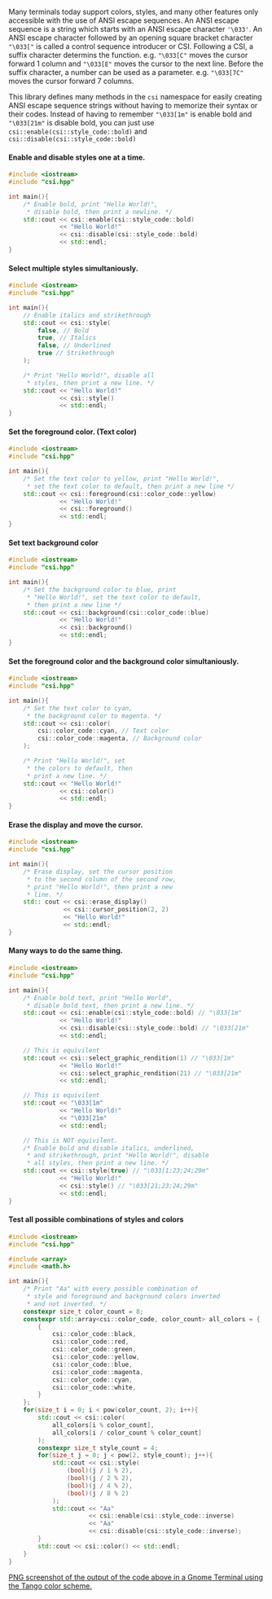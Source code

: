 Many terminals today support colors, styles, and many other features only accessible with the use of ANSI escape sequences. An ANSI escape sequence is a string which starts with an ANSI escape character `'\033'`. An ANSI escape character followed by an opening square bracket character `"\033["` is called a control sequence introducer or CSI. Following a CSI, a suffix character determins the function. e.g. `"\033[C"` moves the cursor forward 1 column and `"\033[E"` moves the cursor to the next line. Before the suffix character, a number can be used as a parameter. e.g. `"\033[7C"` moves the cursor forward 7 columns.

This library defines many methods in the `csi` namespace for easily creating ANSI escape sequence strings without having to memorize their syntax or their codes. Instead of having to remember `"\033[1m"` is enable bold and `"\033[21m"` is disable bold, you can just use `csi::enable(csi::style_code::bold)` and `csi::disable(csi::style_code::bold)`

#### Enable and disable styles one at a time.
```cpp
#include <iostream>
#include "csi.hpp"

int main(){
	/* Enable bold, print "Hello World!",
	 * disable bold, then print a newline. */
	std::cout << csi::enable(csi::style_code::bold)
	          << "Hello World!"
	          << csi::disable(csi::style_code::bold)
	          << std::endl;
}
```

#### Select multiple styles simultaniously.
```cpp
#include <iostream>
#include "csi.hpp"

int main(){
	// Enable italics and strikethrough
	std::cout << csi::style(
		false, // Bold
		true, // Italics
		false, // Underlined
		true // Strikethrough
	);

	/* Print "Hello World!", disable all
	 * styles, then print a new line. */
	std::cout << "Hello World!"
	          << csi::style()
	          << std::endl;
}
```

#### Set the foreground color. (Text color)
```cpp
#include <iostream>
#include "csi.hpp"

int main(){
	/* Set the text color to yellow, print "Hello World!",
	 * set the text color to default, then print a new line */
	std::cout << csi::foreground(csi::color_code::yellow)
	          << "Hello World!"
	          << csi::foreground()
	          << std::endl;
}
```

#### Set text background color
```cpp
#include <iostream>
#include "csi.hpp"

int main(){
	/* Set the background color to blue, print
	 * "Hello World!", set the text color to default,
	 * then print a new line */
	std::cout << csi::background(csi::color_code::blue)
	          << "Hello World!"
	          << csi::background()
	          << std::endl;
}
```

#### Set the foreground color and the background color simultaniously.
```cpp
#include <iostream>
#include "csi.hpp"

int main(){
	/* Set the text color to cyan,
	 * the background color to magenta. */
	std::cout << csi::color(
		csi::color_code::cyan, // Text color
		csi::color_code::magenta, // Background color
	);

	/* Print "Hello World!", set
	 * the colors to default, then
	 * print a new line. */
	std::cout << "Hello World!"
	          << csi::color()
	          << std::endl;
}
```

#### Erase the display and move the cursor.
```cpp
#include <iostream>
#include "csi.hpp"

int main(){
	/* Erase display, set the cursor position
	 * to the second column of the second row,
	 * print "Hello World!", then print a new
	 * line. */
	std:: cout << csi::erase_display()
	           << csi::cursor_position(2, 2)
	           << "Hello World!"
	           << std::endl;
}
```
#### Many ways to do the same thing.
```cpp
#include <iostream>
#include "csi.hpp"

int main(){
	/* Enable bold text, print "Hello World",
	 * disable bold text, then print a new line. */
	std::cout << csi::enable(csi::style_code::bold) // "\033[1m"
	          << "Hello World!"
	          << csi::disable(csi::style_code::bold) // "\033[21m"
	          << std::endl;

	// This is equivilent
	std::cout << csi::select_graphic_rendition(1) // "\033[1m"
	          << "Hello World!"
	          << csi::select_graphic_rendition(21) // "\033[21m"
	          << std::endl;

	// This is equivilent
	std::cout << "\033[1m"
	          << "Hello World!"
	          << "\033[21m"
	          << std::endl;

	// This is NOT equivilent.
	/* Enable bold and disable italics, underlined,
	 * and strikethrough, print "Hello World!", disable
	 * all styles, then print a new line. */
	std::cout << csi::style(true) // "\033[1;23;24;29m"
	          << "Hello World!"
	          << csi::style() // "\033[21;23;24;29m"
	          << std::endl;
}
```

#### Test all possible combinations of styles and colors
```cpp
#include <iostream>
#include "csi.hpp"

#include <array>
#include <math.h>

int main(){
	/* Print "Aa" with every possible combination of
	 * style and foreground and background colors inverted
	 * and not inverted. */
	constexpr size_t color_count = 8;
	constexpr std::array<csi::color_code, color_count> all_colors = {
		{
			csi::color_code::black,
			csi::color_code::red,
			csi::color_code::green,
			csi::color_code::yellow,
			csi::color_code::blue,
			csi::color_code::magenta,
			csi::color_code::cyan,
			csi::color_code::white,
		}
	};
	for(size_t i = 0; i < pow(color_count, 2); i++){
		std::cout << csi::color(
			all_colors[i % color_count],
			all_colors[i / color_count % color_count]
		);
		constexpr size_t style_count = 4;
		for(size_t j = 0; j < pow(2, style_count); j++){
			std::cout << csi::style(
				(bool)(j / 1 % 2),
				(bool)(j / 2 % 2),
				(bool)(j / 4 % 2),
				(bool)(j / 8 % 2)
			);
			std::cout << "Aa"
			          << csi::enable(csi::style_code::inverse)
			          << "Aa"
			          << csi::disable(csi::style_code::inverse);
		}
		std::cout << csi::color() << std::endl;
	}
}
```
[PNG screenshot of the output of the code above in a Gnome Terminal using the Tango color scheme.](https://i.sli.mg/4wnVC5.png)
